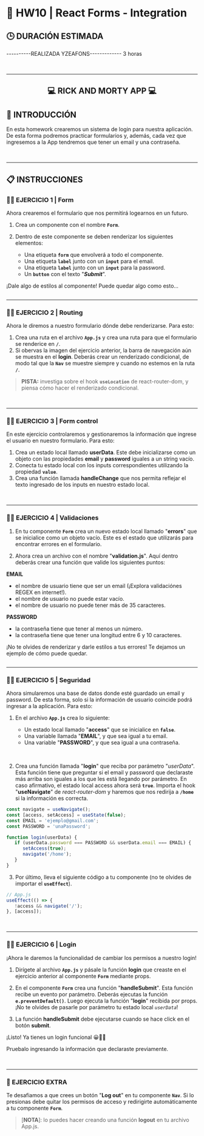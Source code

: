 # **💪 HW10 | React Forms - Integration**

## **🕒 DURACIÓN ESTIMADA**
----------REALIZADA YZEAFONS-------------
3 horas

<br />

---

<div align="center">

## **💻 RICK AND MORTY APP 💻**

</div>

## **📝 INTRODUCCIÓN**

En esta homework crearemos un sistema de login para nuestra aplicación. De esta forma podremos practicar formularios y, además, cada vez que ingresemos a la App tendremos que tener un email y una contraseña.

<br />

---

## **📋 INSTRUCCIONES**

### **👩‍💻 EJERCICIO 1 | Form**

Ahora crearemos el formulario que nos permitirá logearnos en un futuro.

1. Crea un componente con el nombre **`Form`**.
2. Dentro de este componente se deben renderizar los siguientes elementos:

   -  Una etiqueta **`form`** que envolverá a todo el componente.
   -  Una etiqueta **`label`** junto con un **`input`** para el email.
   -  Una etiqueta **`label`** junto con un **`input`** para la password.
   -  Un **`button`** con el texto "**_Submit_**".

¡Dale algo de estilos al componente! Puede quedar algo como esto...

<img src="./img/form.png" alt="" />

<br />

---

### **👩‍💻 EJERCICIO 2 | Routing**

Ahora le diremos a nuestro formulario dónde debe renderizarse. Para esto:

1. Crea una ruta en el archivo **`App.js`** y crea una ruta para que el formulario se renderice en **`/`**.
2. Si obervas la imagen del ejercicio anterior, la barra de navegación aún se muestra en el **login**. Deberás crear un renderizado condicional, de modo tal que la **`Nav`** se muestre siempre y cuando no estemos en la ruta **`/`**.

> **PISTA:** investiga sobre el hook **`useLocation`** de react-router-dom, y piensa cómo hacer el renderizado condicional.

<br />

---

### **👩‍💻 EJERCICIO 3 | Form control**

En este ejercicio controlaremos y gestionaremos la información que ingrese el usuario en nuestro formulario. Para esto:

1. Crea un estado local llamado **userData**. Este debe inicializarse como un objeto con las propiedades **email** y **password** iguales a un string vacío.
2. Conecta tu estado local con los inputs correspondientes utilizando la propiedad **`value`**.
3. Crea una función llamada **handleChange** que nos permita reflejar el texto ingresado de los inputs en nuestro estado local.

<br />

---

### **👩‍💻 EJERCICIO 4 | Validaciones**

1. En tu componente **`Form`** crea un nuevo estado local llamado "**errors**" que se inicialice como un objeto vacío. Este es el estado que utilizarás para encontrar errores en el formulario.

2. Ahora crea un archivo con el nombre "**validation.js**". Aquí dentro deberás crear una función que valide los siguientes puntos:

**EMAIL**

-  el nombre de usuario tiene que ser un email (¡Explora validaciónes REGEX en internet!).
-  el nombre de usuario no puede estar vacío.
-  el nombre de usuario no puede tener más de 35 caracteres.

**PASSWORD**

-  la contraseña tiene que tener al menos un número.
-  la contraseña tiene que tener una longitud entre 6 y 10 caracteres.

¡No te olvides de renderizar y darle estilos a tus errores! Te dejamos un ejemplo de cómo puede quedar.

<img src="./img/validations.png" alt="" >

<br />

---

### **👩‍💻 EJERCICIO 5 | Seguridad**

Ahora simularemos una base de datos donde esté guardado un email y password. De esta forma, solo si la información de usuario coincide podrá ingresar a la aplicación. Para esto:

1. En el archivo **`App.js`** crea lo siguiente:

   -  Un estado local llamado "**access**" que se inicialice en **`false`**.
   -  Una variable llamada "**EMAIL**", y que sea igual a tu email.
   -  Una variable "**PASSWORD**", y que sea igual a una contraseña.

</br >

2. Crea una función llamada "**login**" que reciba por parámetro "_userData_". Esta función tiene que preguntar si el email y password que declaraste más arriba son iguales a los que les está llegando por parámetro. En caso afirmativo, el estado local access ahora será **`true`**. Importa el hook "**useNavigate**" de _react-router-dom_ y haremos que nos redirija a **`/home`** si la información es correcta.

```jsx
const navigate = useNavigate();
const [access, setAccess] = useState(false);
const EMAIL = 'ejemplo@gmail.com';
const PASSWORD = 'unaPassword';

function login(userData) {
   if (userData.password === PASSWORD && userData.email === EMAIL) {
      setAccess(true);
      navigate('/home');
   }
}
```

3. Por último, lleva el siguiente código a tu componente (no te olvides de importar el **`useEffect`**).

```javascript
// App.js
useEffect(() => {
   !access && navigate('/');
}, [access]);
```

<br />

---

### **👩‍💻 EJERCICIO 6 | Login**

¡Ahora le daremos la funcionalidad de cambiar los permisos a nuestro login!

1. Dirígete al archivo **`App.js`** y pásale la función **login** que creaste en el ejercicio anterior al componente **`Form`** mediante props.

2. En el componente **`Form`** crea una función "**handleSubmit**". Esta función recibe un evento por parámetro. Deberás ejecutas la función **`e.preventDefault()`**. Luego ejecuta la función "**login**" recibida por props. ¡No te olvides de pasarle por parámetro tu estado local _`userData`_!

3. La función **handleSubmit** debe ejecutarse cuando se hace click en el botón **submit**.

¡Listo! Ya tienes un login funcional 😀🥳🤓

Pruebalo ingresando la información que declaraste previamente.

<br />

---

### **📌 EJERCICIO EXTRA**

Te desafiamos a que crees un botón "**Log out**" en tu componente **`Nav`**. Si lo presionas debe quitar los permisos de acceso y redirigirte automáticamente a tu componente **`Form`**.

> [**NOTA**]: lo puedes hacer creando una función **logout** en tu archivo App.js.
